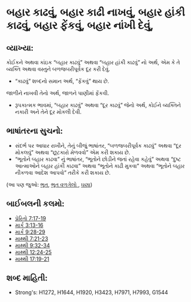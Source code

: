 # બહાર કાઢવું, બહાર કાઢી નાખવું, બહાર હાંકી કાઢવું, બહાર ફેંકવું, બહાર નાંખી દેવું,

## વ્યાખ્યા: 

કોઈકને અથવા કાંઇક “બહાર કાઢવું” અથવા “બહાર હાંકી કાઢવું” નો અર્થ, એમ કે તે વ્યક્તિ અથવા વસ્તુને બળજબરીપૂર્વક દૂર કરી દેવું.

* “કાઢવું” શબ્દનો સમાન અર્થ, “ફેંકવું” થાય છે.

જાળીને નાખવી તેનો અર્થ, જાળને પાણીમાં ફેંકવી.

* રૂપકાત્મક ભાવમાં, “બહાર કાઢવું” અથવા “દૂર કાઢવું” જેનો અર્થ, કોઈને વ્યક્તિને નકારી અને તેને દૂર મોકલી દેવી.

## ભાષાંતરના સુચનો: 

* સંદર્ભ પર આધાર રાખીને, તેનું બીજું ભાષાંતર, “બળજબરીપૂર્વક કાઢવું” અથવા “દૂર મોકલવું” અથવા “છૂટકારો મેળવવો” એમ કરી શકાય છે.
* “ભૂતોને બહાર કાઢવા” નું ભાષાંતર, “ભૂતોને છોડીને જતાં રહેવા કહેવું” અથવા “દુષ્ટ આત્માઓને બહાર હાંકી કાઢવા” અથવા “ભૂતોને કાઢી મુકવા” અથવા “ભૂતોને બહાર નીકળવા આદેશ આપવો” તરીકે કરી શકાય છે.

(આ પણ જુઓ: [ભૂત](../kt/demon.md), [ભૂત વળગેલો ](../kt/demonpossessed.md), [ઘણા](../other/lots.md))

## બાઈબલની કલમો: 

* [પ્રેરિતો 7:17-19](rc://gu/tn/help/act/07/17)
* [માર્ક 3:13-16](rc://gu/tn/help/mrk/03/13)
* [માર્ક 9:28-29](rc://gu/tn/help/mrk/09/28)
* [માથ્થી 7:21-23](rc://gu/tn/help/mat/07/21)
* [માથ્થી 9:32-34](rc://gu/tn/help/mat/09/32)
* [માથ્થી 12:24-25](rc://gu/tn/help/mat/12/24)
* [માથ્થી 17:19-21](rc://gu/tn/help/mat/17/19)

## શબ્દ માહિતી: 

* Strong's: H1272, H1644, H1920, H3423, H7971, H7993, G1544
